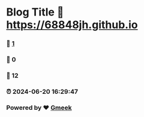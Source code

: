# Blog Title :link: https://68848jh.github.io 
### :page_facing_up: [1](https://68848jh.github.io/tag.html) 
### :speech_balloon: 0 
### :hibiscus: 12 
### :alarm_clock: 2024-06-20 16:29:47 
### Powered by :heart: [Gmeek](https://github.com/Meekdai/Gmeek)
